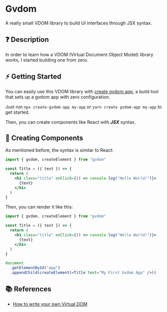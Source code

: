 # Gvdom

A really small VDOM library to build UI interfaces through JSX syntax.

## ❓ Description

In order to learn how a VDOM (Virtual Document Object Model) library works, I started building one from zero.

## ⚡️ Getting Started

You can easily use this VDOM library with [create gvdom app](https://github.com/galobponce/create-gvdom-app), a build tool that sets up a gvdom app with zero configuration.

Just run `npx create-gvdom-app my-app` or `yarn create gvdom-app my-app` to get started.

Then, you can create components like React with ***JSX*** syntax.

## 🔨 Creating Components

As mentioned before, the syntax is similar to React:

```jsx
import { gvdom, createElement } from "gvdom"

const Title = ({ text }) => {
  return (
    <h1 class="title" onClick={() => console.log("Hello World!")}>
      {text}
    </h1>
  )
}
```

Then, you can render it like this:

```jsx
import { gvdom, createElement } from "gvdom"

const Title = ({ text }) => {
  return (
    <h1 class="title" onClick={() => console.log("Hello World!")}>
      {text}
    </h1>
  )
}

document
  .getElementById("app")
  .appendChild(createElement(<Title text="My First Gvdom App" />))
```

## 📚 References

 - [How to write your own Virtual DOM](https://medium.com/@deathmood/how-to-write-your-own-virtual-dom-ee74acc13060)
